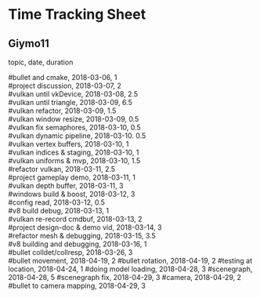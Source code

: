 # Time Tracking Sheet

## Giymo11

topic,                      date,           duration
    
\#bullet and cmake,                 2018-03-06,     1    
\#project discussion,               2018-03-07,     2    
\#vulkan until vkDevice,            2018-03-08,     2.5  
\#vulkan until triangle,            2018-03-09,     6.5  
\#vulkan refactor,                  2018-03-09,     1.5  
\#vulkan window resize,             2018-03-09,     0.5  
\#vulkan fix semaphores,            2018-03-10,     0.5  
\#vulkan dynamic pipeline,          2018-03-10.     0.5  
\#vulkan vertex buffers,            2018-03-10,     1    
\#vulkan indices & staging,         2018-03-10,     1    
\#vulkan uniforms & mvp,            2018-03-10,     1.5  
\#refactor vulkan,                  2018-03-11,     2.5  
\#project gameplay demo,            2018-03-11,     1    
\#vulkan depth buffer,              2018-03-11,     3    
\#windows build & boost,            2018-03-12,     3    
\#config read,                      2018-03-12,     0.5  
\#v8 build debug,                   2018-03-13,     1    
\#vulkan re-record cmdbuf,          2018-03-13,     2    
\#project design-doc & demo vid,    2018-03-14,     3    
\#refactor mesh & debugging,        2018-03-15,     3.5  
\#v8 building and debugging,        2018-03-16,     1   
\#bullet colldet/collresp,          2018-03-26,     3   
\#bullet movement,                  2018-04-19,     2
\#bullet rotation,                  2018-04-19,     2
\#testing at location,              2018-04-24,     1
\#doing model loading,              2018-04-28,     3
\#scenegraph,                       2018-04-28,     5
\#scenegraph fix,                   2018-04-29,     3
\#camera,                           2018-04-29,     2
\#bullet to camera mapping,         2018-04-29,     3






